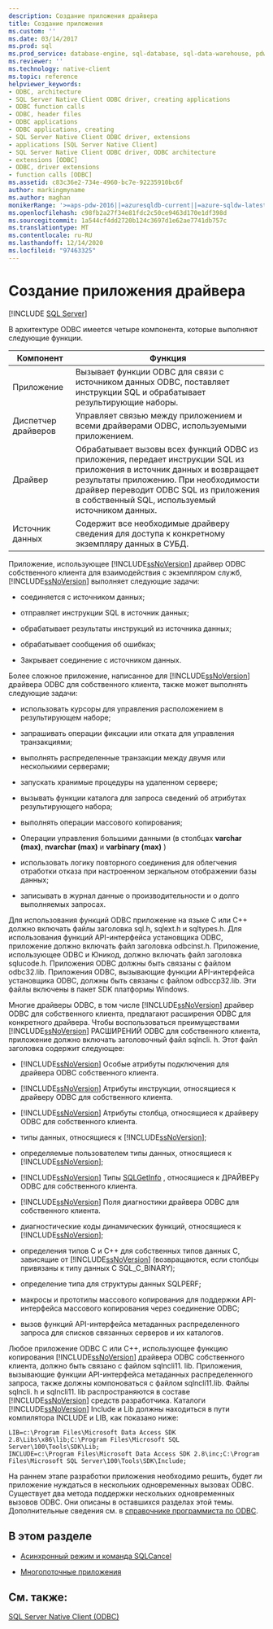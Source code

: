 ```yaml
---
description: Создание приложения драйвера
title: Создание приложения
ms.custom: ''
ms.date: 03/14/2017
ms.prod: sql
ms.prod_service: database-engine, sql-database, sql-data-warehouse, pdw
ms.reviewer: ''
ms.technology: native-client
ms.topic: reference
helpviewer_keywords:
- ODBC, architecture
- SQL Server Native Client ODBC driver, creating applications
- ODBC function calls
- ODBC, header files
- ODBC applications
- ODBC applications, creating
- SQL Server Native Client ODBC driver, extensions
- applications [SQL Server Native Client]
- SQL Server Native Client ODBC driver, ODBC architecture
- extensions [ODBC]
- ODBC, driver extensions
- function calls [ODBC]
ms.assetid: c83c36e2-734e-4960-bc7e-92235910bc6f
author: markingmyname
ms.author: maghan
monikerRange: '>=aps-pdw-2016||=azuresqldb-current||=azure-sqldw-latest||>=sql-server-2016||>=sql-server-linux-2017||=azuresqldb-mi-current'
ms.openlocfilehash: c98fb2a27f34e81fdc2c50ce9463d170e1df398d
ms.sourcegitcommit: 1a544cf4dd2720b124c3697d1e62ae7741db757c
ms.translationtype: MT
ms.contentlocale: ru-RU
ms.lasthandoff: 12/14/2020
ms.locfileid: "97463325"
---
```

# <a name="creating-a-driver-application"></a>Создание приложения драйвера
[!INCLUDE [SQL Server](../../../includes/applies-to-version/sql-asdb-asdbmi-asa-pdw.md)]

  В архитектуре ODBC имеется четыре компонента, которые выполняют следующие функции.  
  
|Компонент|Функция|  
|---------------|--------------|  
|Приложение|Вызывает функции ODBC для связи с источником данных ODBC, поставляет инструкции SQL и обрабатывает результирующие наборы.|  
|Диспетчер драйверов|Управляет связью между приложением и всеми драйверами ODBC, используемыми приложением.|  
|Драйвер|Обрабатывает вызовы всех функций ODBC из приложения, передает инструкции SQL из приложения в источник данных и возвращает результаты приложению. При необходимости драйвер переводит ODBC SQL из приложения в собственный SQL, используемый источником данных.|  
|Источник данных|Содержит все необходимые драйверу сведения для доступа к конкретному экземпляру данных в СУБД.|  
  
 Приложение, использующее [!INCLUDE[ssNoVersion](../../../includes/ssnoversion-md.md)] драйвер ODBC собственного клиента для взаимодействия с экземпляром служб, [!INCLUDE[ssNoVersion](../../../includes/ssnoversion-md.md)] выполняет следующие задачи:  
  
-   соединяется с источником данных;  
  
-   отправляет инструкции SQL в источник данных;  
  
-   обрабатывает результаты инструкций из источника данных;  
  
-   обрабатывает сообщения об ошибках;  
  
-   Закрывает соединение с источником данных.  
  
 Более сложное приложение, написанное для [!INCLUDE[ssNoVersion](../../../includes/ssnoversion-md.md)] драйвера ODBC для собственного клиента, также может выполнять следующие задачи:  
  
-   использовать курсоры для управления расположением в результирующем наборе;  
  
-   запрашивать операции фиксации или отката для управления транзакциями;  
  
-   выполнять распределенные транзакции между двумя или несколькими серверами;  
  
-   запускать хранимые процедуры на удаленном сервере;  
  
-   вызывать функции каталога для запроса сведений об атрибутах результирующего набора;  
  
-   выполнять операции массового копирования;  
  
-   Операции управления большими данными (в столбцах **varchar (max)**, **nvarchar (max)** и **varbinary (max)** )  
  
-   использовать логику повторного соединения для облегчения отработки отказа при настроенном зеркальном отображении базы данных;  
  
-   записывать в журнал данные о производительности и о долго выполняемых запросах.  
  
 Для использования функций ODBC приложение на языке C или C++ должно включать файлы заголовка sql.h, sqlext.h и sqltypes.h. Для использования функций API-интерфейса установщика ODBC, приложение должно включать файл заголовка odbcinst.h. Приложение, использующее ODBC и Юникод, должно включать файл заголовка sqlucode.h. Приложения ODBC должны быть связаны с файлом odbc32.lib. Приложения ODBC, вызывающие функции API-интерфейса установщика ODBC, должны быть связаны с файлом odbccp32.lib. Эти файлы включены в пакет SDK платформы Windows.  
  
 Многие драйверы ODBC, в том числе [!INCLUDE[ssNoVersion](../../../includes/ssnoversion-md.md)] драйвер ODBC для собственного клиента, предлагают расширения ODBC для конкретного драйвера. Чтобы воспользоваться преимуществами [!INCLUDE[ssNoVersion](../../../includes/ssnoversion-md.md)] РАСШИРЕНИЙ ODBC для собственного клиента, приложение должно включать заголовочный файл sqlncli. h. Этот файл заголовка содержит следующее:  
  
-   [!INCLUDE[ssNoVersion](../../../includes/ssnoversion-md.md)] Особые атрибуты подключения для драйвера ODBC собственного клиента.  
  
-   [!INCLUDE[ssNoVersion](../../../includes/ssnoversion-md.md)] Атрибуты инструкции, относящиеся к драйверу ODBC для собственного клиента.  
  
-   [!INCLUDE[ssNoVersion](../../../includes/ssnoversion-md.md)] Атрибуты столбца, относящиеся к драйверу ODBC для собственного клиента.  
  
-   типы данных, относящиеся к [!INCLUDE[ssNoVersion](../../../includes/ssnoversion-md.md)];  
  
-   определяемые пользователем типы данных, относящиеся к [!INCLUDE[ssNoVersion](../../../includes/ssnoversion-md.md)];  
  
-   [!INCLUDE[ssNoVersion](../../../includes/ssnoversion-md.md)] Типы [SQLGetInfo](../../../relational-databases/native-client-odbc-api/sqlgetinfo.md) , относящиеся к ДРАЙВЕРу ODBC для собственного клиента.  
  
-   [!INCLUDE[ssNoVersion](../../../includes/ssnoversion-md.md)] Поля диагностики драйвера ODBC для собственного клиента.  
  
-   диагностические коды динамических функций, относящиеся к [!INCLUDE[ssNoVersion](../../../includes/ssnoversion-md.md)];  
  
-   определения типов C и C++ для собственных типов данных C, зависящие от [!INCLUDE[ssNoVersion](../../../includes/ssnoversion-md.md)] (возвращаются, если столбцы привязаны к типу данных C SQL_C_BINARY);  
  
-   определение типа для структуры данных SQLPERF;  
  
-   макросы и прототипы массового копирования для поддержки API-интерфейса массового копирования через соединение ODBC;  
  
-   вызов функций API-интерфейса метаданных распределенного запроса для списков связанных серверов и их каталогов.  
  
 Любое приложение ODBC C или C++, использующее функцию копирования [!INCLUDE[ssNoVersion](../../../includes/ssnoversion-md.md)] драйвера ODBC собственного клиента, должно быть связано с файлом sqlncli11. lib. Приложения, вызывающие функции API-интерфейса метаданных распределенного запроса, также должны компоноваться с файлом sqlncli11.lib. Файлы sqlncli. h и sqlncli11. lib распространяются в составе [!INCLUDE[ssNoVersion](../../../includes/ssnoversion-md.md)] средств разработчика. Каталоги [!INCLUDE[ssNoVersion](../../../includes/ssnoversion-md.md)] Include и Lib должны находиться в пути компилятора INCLUDE и LIB, как показано ниже:  
  
```  
LIB=c:\Program Files\Microsoft Data Access SDK 2.8\Libs\x86\lib;C:\Program Files\Microsoft SQL Server\100\Tools\SDK\Lib;  
INCLUDE=c:\Program Files\Microsoft Data Access SDK 2.8\inc;C:\Program Files\Microsoft SQL Server\100\Tools\SDK\Include;  
```  
  
 На раннем этапе разработки приложения необходимо решить, будет ли приложение нуждаться в нескольких одновременных вызовах ODBC. Существует два метода поддержки нескольких одновременных вызовов ODBC. Они описаны в оставшихся разделах этой темы. Дополнительные сведения см. в [справочнике программиста по ODBC](../../../odbc/reference/odbc-programmer-s-reference.md).  
  
## <a name="in-this-section"></a>В этом разделе  
  
-   [Асинхронный режим и команда SQLCancel](../../../relational-databases/native-client/odbc/creating-a-driver-application-asynchronous-mode-and-sqlcancel.md)  
  
-   [Многопоточные приложения](../../../relational-databases/native-client/odbc/creating-a-driver-application-multithreaded-applications.md)  
  
## <a name="see-also"></a>См. также:  
 [SQL Server Native Client (ODBC)](../../../relational-databases/native-client/odbc/sql-server-native-client-odbc.md)  
  
